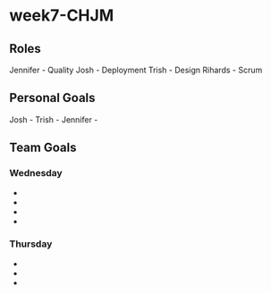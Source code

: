 # week7-CHJM

## Roles

Jennifer - Quality
Josh - Deployment
Trish - Design
Rihards - Scrum


## Personal Goals

Josh -
Trish -
Jennifer -


## Team Goals

### Wednesday

-
-
-
-


### Thursday

-
-
-
